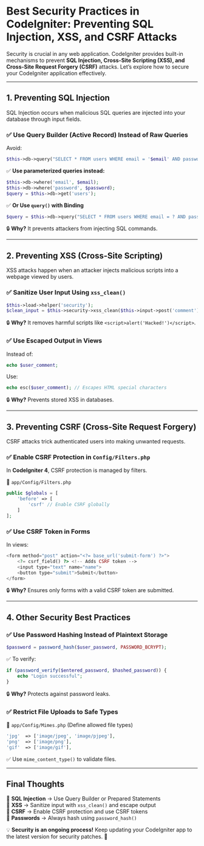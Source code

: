 # **Best Security Practices in CodeIgniter: Preventing SQL Injection, XSS, and CSRF Attacks**  

Security is crucial in any web application. CodeIgniter provides built-in mechanisms to prevent **SQL Injection, Cross-Site Scripting (XSS), and Cross-Site Request Forgery (CSRF)** attacks. Let’s explore how to secure your CodeIgniter application effectively.  

---

## **1. Preventing SQL Injection**  

SQL Injection occurs when malicious SQL queries are injected into your database through input fields.  

### ✅ **Use Query Builder (Active Record) Instead of Raw Queries**  

Avoid:  
```php
$this->db->query("SELECT * FROM users WHERE email = '$email' AND password = '$password'");
```
✅ **Use parameterized queries instead:**  
```php
$this->db->where('email', $email);
$this->db->where('password', $password);
$query = $this->db->get('users');
```

✅ **Or Use `query()` with Binding**  
```php
$query = $this->db->query("SELECT * FROM users WHERE email = ? AND password = ?", [$email, $password]);
```
🔒 **Why?** It prevents attackers from injecting SQL commands.

---

## **2. Preventing XSS (Cross-Site Scripting)**  

XSS attacks happen when an attacker injects malicious scripts into a webpage viewed by users.  

### ✅ **Sanitize User Input Using `xss_clean()`**  
```php
$this->load->helper('security');
$clean_input = $this->security->xss_clean($this->input->post('comment'));
```
🔒 **Why?** It removes harmful scripts like `<script>alert('Hacked!')</script>`.

### ✅ **Use Escaped Output in Views**  
Instead of:  
```php
echo $user_comment;
```
Use:  
```php
echo esc($user_comment); // Escapes HTML special characters
```
🔒 **Why?** Prevents stored XSS in databases.

---

## **3. Preventing CSRF (Cross-Site Request Forgery)**  

CSRF attacks trick authenticated users into making unwanted requests.  

### ✅ **Enable CSRF Protection in `Config/Filters.php`**  
In **CodeIgniter 4**, CSRF protection is managed by filters.  

📁 `app/Config/Filters.php`  
```php
public $globals = [
    'before' => [
        'csrf' // Enable CSRF globally
    ]
];
```

### ✅ **Use CSRF Token in Forms**  
In views:  
```php
<form method="post" action="<?= base_url('submit-form') ?>">
    <?= csrf_field() ?> <!-- Adds CSRF token -->
    <input type="text" name="name">
    <button type="submit">Submit</button>
</form>
```
🔒 **Why?** Ensures only forms with a valid CSRF token are submitted.

---

## **4. Other Security Best Practices**  

### ✅ **Use Password Hashing Instead of Plaintext Storage**  
```php
$password = password_hash($user_password, PASSWORD_BCRYPT);
```
✅ To verify:  
```php
if (password_verify($entered_password, $hashed_password)) {
    echo "Login successful";
}
```
🔒 **Why?** Protects against password leaks.

### ✅ **Restrict File Uploads to Safe Types**  
📁 `app/Config/Mimes.php` (Define allowed file types)  
```php
'jpg'  => ['image/jpeg', 'image/pjpeg'],
'png'  => ['image/png'],
'gif'  => ['image/gif'],
```
✅ Use `mime_content_type()` to validate files.

---

## **Final Thoughts**  

🔹 **SQL Injection** → Use Query Builder or Prepared Statements  
🔹 **XSS** → Sanitize input with `xss_clean()` and escape output  
🔹 **CSRF** → Enable CSRF protection and use CSRF tokens  
🔹 **Passwords** → Always hash using `password_hash()`  

💡 **Security is an ongoing process!** Keep updating your CodeIgniter app to the latest version for security patches. 🚀